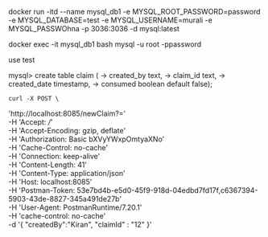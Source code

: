 docker run -itd  --name mysql_db1 -e MYSQL_ROOT_PASSWORD=password -e MYSQL_DATABASE=test -e MYSQL_USERNAME=murali -e MYSQL_PASSWOhna -p 3036:3036 -d mysql:latest

docker exec -it mysql_db1 bash
mysql -u root -ppassword

use test

mysql> create table claim (
    -> created_by text,
    -> claim_id text,
    -> created_date timestamp,
    -> consumed boolean default false);
	
	
	curl -X POST \
  'http://localhost:8085/newClaim?=' \
  -H 'Accept: */*' \
  -H 'Accept-Encoding: gzip, deflate' \
  -H 'Authorization: Basic bXVyYWxpOmtyaXNo' \
  -H 'Cache-Control: no-cache' \
  -H 'Connection: keep-alive' \
  -H 'Content-Length: 41' \
  -H 'Content-Type: application/json' \
  -H 'Host: localhost:8085' \
  -H 'Postman-Token: 53e7bd4b-e5d0-45f9-918d-04edbd7fd17f,c6367394-5903-43de-8827-345a491de27b' \
  -H 'User-Agent: PostmanRuntime/7.20.1' \
  -H 'cache-control: no-cache' \
  -d '{
"createdBy":"Kiran",
"claimId" : "12"
}'
